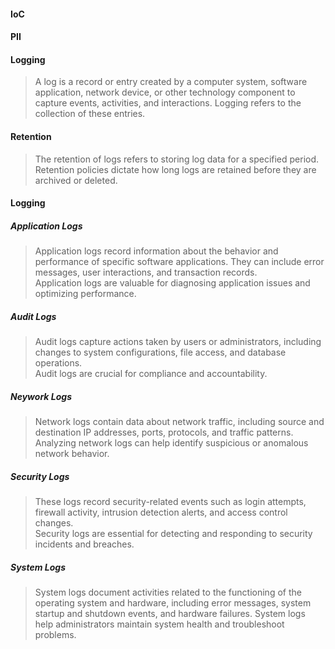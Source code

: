 #### IoC
#### PII



#### Logging
> A log is a record or entry created by a computer system, software application, network device, or other technology component to capture events, activities, and interactions. Logging refers to the collection of these entries.  
#### Retention
> The retention of logs refers to storing log data for a specified period. Retention policies dictate how long logs are retained before they are archived or deleted.

#### Logging
##### Application Logs  
> Application logs record information about the behavior and performance of specific software applications. They can include error messages, user interactions, and transaction records.  
> Application logs are valuable for diagnosing application issues and optimizing performance.  

##### Audit Logs  
> Audit logs capture actions taken by users or administrators, including changes to system configurations, file access, and database operations.  
> Audit logs are crucial for compliance and accountability.  

##### Neywork Logs  
> Network logs contain data about network traffic, including source and destination IP addresses, ports, protocols, and traffic patterns.  
> Analyzing network logs can help identify suspicious or anomalous network behavior.  

##### Security Logs  
> These logs record security-related events such as login attempts, firewall activity, intrusion detection alerts, and access control changes.  
> Security logs are essential for detecting and responding to security incidents and breaches.  

##### System Logs  
> System logs document activities related to the functioning of the operating system and hardware, including error messages, system startup and shutdown events, and hardware failures. 
> System logs help administrators maintain system health and troubleshoot problems.
